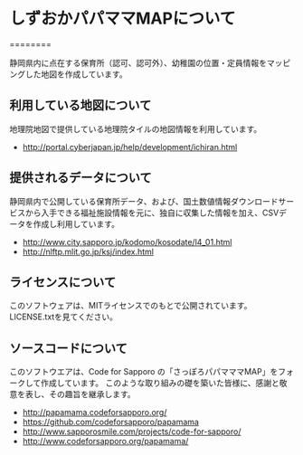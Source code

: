 # しずおかパパママMAPについて
========

静岡県内に点在する保育所（認可、認可外）、幼稚園の位置・定員情報をマッピングした地図を作成しています。

## 利用している地図について

地理院地図で提供している地理院タイルの地図情報を利用しています。

- http://portal.cyberjapan.jp/help/development/ichiran.html

## 提供されるデータについて

静岡県内で公開している保育所データ、および、国土数値情報ダウンロードサービスから入手できる福祉施設情報を元に、独自に収集した情報を加え、CSVデータを作成し利用しています。

- http://www.city.sapporo.jp/kodomo/kosodate/l4_01.html
- http://nlftp.mlit.go.jp/ksj/index.html

## ライセンスについて

このソフトウェアは、MITライセンスでのもとで公開されています。LICENSE.txtを見てください。

## ソースコードについて
このソフトウエアは、Code for Sapporo の「さっぽろパパマママMAP」をフォークして作成しています。
このような取り組みの礎を築いた皆様に、感謝と敬意を表し、その趣旨を継承します。
- http://papamama.codeforsapporo.org/
- https://github.com/codeforsapporo/papamama
- http://www.sapporosmile.com/projects/code-for-sapporo/
- http://www.codeforsapporo.org/papamama/
